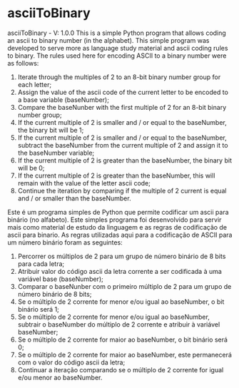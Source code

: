 # asciiToBinary
asciiToBinary - V: 1.0.0
This is a simple Python program that allows coding an ascii to binary number (in the alphabet). This simple program was developed to serve more as language study material and ascii coding rules to binary.
The rules used here for encoding ASCII to a binary number were as follows:
1. Iterate through the multiples of 2 to an 8-bit binary number group for each letter;
2. Assign the value of the ascii code of the current letter to be encoded to a base variable (baseNumber);
3. Compare the baseNunber with the first multiple of 2 for an 8-bit binary number group;
3. If the current multiple of 2 is smaller and / or equal to the baseNumber, the binary bit will be 1;
4. If the current multiple of 2 is smaller and / or equal to the baseNumber, subtract the baseNumber from the current multiple of 2 and assign it to the baseNumber variable;
5. If the current multiple of 2 is greater than the baseNumber, the binary bit will be 0;
6. If the current multiple of 2 is greater than the baseNumber, this will remain with the value of the letter ascii code;
5. Continue the iteration by comparing if the multiple of 2 current is equal and / or smaller than the baseNumber.

Este é um programa simples de Python que permite codificar um ascii para binário (no alfabeto). Este simples programa foi desenvolvido para servir mais como material de estudo da linguagem e as regras de codificação de ascii para binario.
As regras utilizadas aqui para a codificação de ASCII para um número binário foram as seguintes:
1. Percorrer os múltiplos de 2 para um grupo de número binário de 8 bits para cada letra;
2. Atribuir valor do código ascii da letra corrente a ser codificada à uma variável base (baseNumber);
3. Comparar o baseNunber com o primeiro múltiplo de 2 para um grupo de número binário de 8 bits;
3. Se o múltiplo de 2 corrente for menor e/ou igual ao baseNumber, o bit binário será 1;
4. Se o múltiplo de 2 corrente for menor e/ou igual ao baseNumber, subtrair o baseNumber do múltiplo de 2 corrente e atribuir à variável baseNumber;
5. Se o múltiplo de 2 corrente for maior ao baseNumber, o bit binário será 0;
6. Se o múltiplo de 2 corrente for maior ao baseNumber, este permanecerá com o valor do código ascii da letra;
5. Continuar a iteração comparando se o múltiplo de 2 corrente for igual e/ou menor ao baseNumber.
